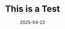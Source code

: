 ---
title: This is a Test 
date: 2025-04-22
type: portfolio
external_link: ''
tags:
  - Lie Algebras
  - Representation Theory
  - Symbolic Computation
  - Teaching
---